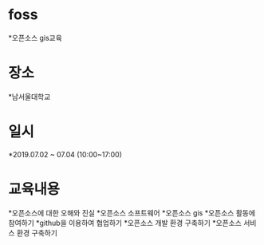 # foss
*오픈소스 gis교육

# 장소
*남서울대학교

# 일시
*2019.07.02 ~ 07.04 (10:00~17:00)

# 교육내용
*오픈소스에 대한 오해와 진실
*오픈소스 소프트웨어
*오픈소스 gis
*오픈소스 활동에 참여하기
*github을 이용하여 협업하기
*오픈소스 개발 환경 구축하기
*오픈소스 서비스 환경 구축하기
